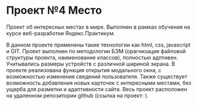 # Проект №4 Место

Проект об интересных местах в мире.
Выполнен в рамках обучения на курсе веб-разработки Яндекс.Практикум.

В данном проекте применены такие технологии как html, css, javascript и GIT.
Проект выполнен по методологии БЭМ (орагнизация файловой структуры проекта, наименование классов), полностью адптивен.
Учитывались размеры устройств с различной шириной экрана.
В проекте реализована функция открытия модального окна, с возможностью изменения сведений пользователя. Также существует возможность добавления новых карточек с интересными местами, без ущерба для разметки и адаптивности сайта.
Весь проект расположен на удаленном репозитории github (ссылка на проект: ).
